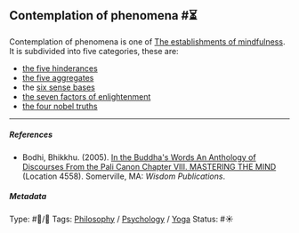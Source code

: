 ## Contemplation of phenomena  #⏳

Contemplation of phenomena is one of [The establishments of mindfulness](The%20establishments%20of%20mindfulness.md). It is subdivided into five categories, these are:

* [the five hinderances](The%20five%20hinderances.md) 
* [the five aggregates](The%20five%20aggregates.md)
* the [six sense bases](Six%20sense%20bases.md)
* [the seven factors of enlightenment](The%20seven%20factors%20of%20enlightenment.md)
* [the four nobel truths](The%20four%20nobel%20truths.md)

---

##### References

* Bodhi, Bhikkhu. (2005). [In the Buddha's Words An Anthology of Discourses From the Pali Canon Chapter VIII. MASTERING THE MIND](In%20the%20Buddha's%20Words%20An%20Anthology%20of%20Discourses%20From%20the%20Pali%20Canon%20Chapter%20VIII.%20MASTERING%20THE%20MIND.md) (Location 4558). Somerville, MA: *Wisdom Publications*.

##### Metadata

Type: #🔵/🔵 
Tags: [Philosophy](Philosophy.md) / [Psychology](Psychology.md) / [Yoga](Yoga.md)
Status: #☀️ 
